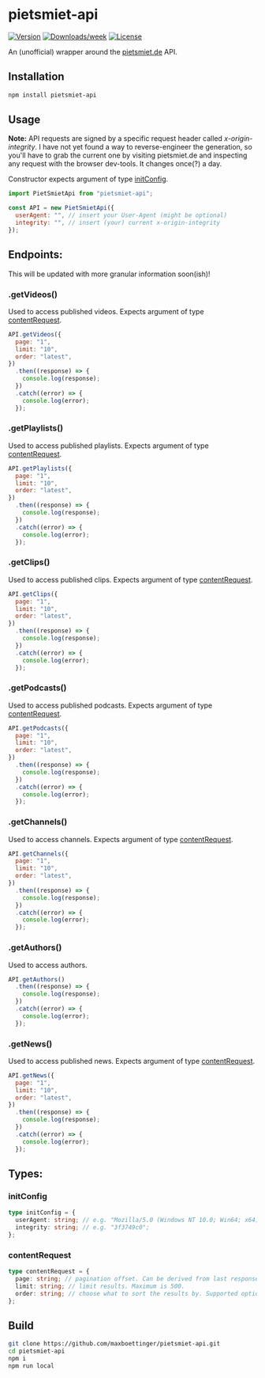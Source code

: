 # pietsmiet-api

[![Version](https://img.shields.io/npm/v/pietsmiet-api.svg)](https://www.npmjs.com/package/pietsmiet-api)
[![Downloads/week](https://img.shields.io/npm/dw/pietsmiet-api.svg)](https://www.npmjs.com/package/pietsmiet-api)
[![License](https://img.shields.io/npm/l/pietsmiet-api.svg)](https://github.com/maxboettinger/pietsmiet-api/blob/master/package.json)

An (unofficial) wrapper around the [pietsmiet.de](https://www.pietsmiet.de/) API.

## Installation

```bash
npm install pietsmiet-api
```

## Usage

**Note:** API requests are signed by a specific request header called _x-origin-integrity_. I have not yet found a way to reverse-engineer the generation, so you'll have to grab the current one by visiting pietsmiet.de and inspecting any request with the browser dev-tools. It changes once(?) a day.

Constructor expects argument of type [initConfig](#initconfig).

```js
import PietSmietApi from "pietsmiet-api";

const API = new PietSmietApi({
  userAgent: "", // insert your User-Agent (might be optional)
  integrity: "", // insert (your) current x-origin-integrity
});
```

## Endpoints:

This will be updated with more granular information soon(ish)!

### .getVideos()

Used to access published videos. Expects argument of type [contentRequest](#contentrequest).

```js
API.getVideos({
  page: "1",
  limit: "10",
  order: "latest",
})
  .then((response) => {
    console.log(response);
  })
  .catch((error) => {
    console.log(error);
  });
```

### .getPlaylists()

Used to access published playlists. Expects argument of type [contentRequest](#contentrequest).

```js
API.getPlaylists({
  page: "1",
  limit: "10",
  order: "latest",
})
  .then((response) => {
    console.log(response);
  })
  .catch((error) => {
    console.log(error);
  });
```

### .getClips()

Used to access published clips. Expects argument of type [contentRequest](#contentrequest).

```js
API.getClips({
  page: "1",
  limit: "10",
  order: "latest",
})
  .then((response) => {
    console.log(response);
  })
  .catch((error) => {
    console.log(error);
  });
```

### .getPodcasts()

Used to access published podcasts. Expects argument of type [contentRequest](#contentrequest).

```js
API.getPodcasts({
  page: "1",
  limit: "10",
  order: "latest",
})
  .then((response) => {
    console.log(response);
  })
  .catch((error) => {
    console.log(error);
  });
```

### .getChannels()

Used to access channels. Expects argument of type [contentRequest](#contentrequest).

```js
API.getChannels({
  page: "1",
  limit: "10",
  order: "latest",
})
  .then((response) => {
    console.log(response);
  })
  .catch((error) => {
    console.log(error);
  });
```

### .getAuthors()

Used to access authors.

```js
API.getAuthors()
  .then((response) => {
    console.log(response);
  })
  .catch((error) => {
    console.log(error);
  });
```

### .getNews()

Used to access published news. Expects argument of type [contentRequest](#contentrequest).

```js
API.getNews({
  page: "1",
  limit: "10",
  order: "latest",
})
  .then((response) => {
    console.log(response);
  })
  .catch((error) => {
    console.log(error);
  });
```

## Types:

### initConfig

```ts
type initConfig = {
  userAgent: string; // e.g. "Mozilla/5.0 (Windows NT 10.0; Win64; x64) AppleWebKit/537.36 (KHTML, like Gecko) Chrome/102.0.0.0 Safari/537.36"; (might be optional)
  integrity: string; // e.g. "3f3749c0";
};

```

### contentRequest

```ts
type contentRequest = {
  page: string; // pagination offset. Can be derived from last response.
  limit: string; // limit results. Maximum is 500.
  order: string; // choose what to sort the results by. Supported options: <latest/oldest/popular/trending>
};
```

## Build
```sh
git clone https://github.com/maxboettinger/pietsmiet-api.git
cd pietsmiet-api
npm i
npm run local
```

